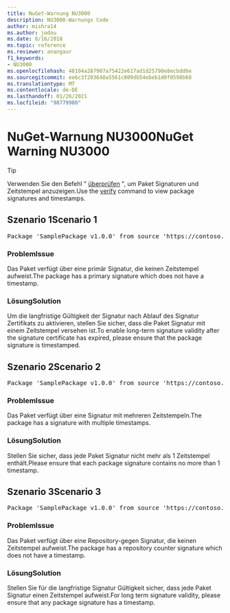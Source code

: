 ```yaml
---
title: NuGet-Warnung NU3000
description: NU3000-Warnungs Code
author: mishra14
ms.author: jodou
ms.date: 8/16/2018
ms.topic: reference
ms.reviewer: anangaur
f1_keywords:
- NU3000
ms.openlocfilehash: 48104a287907a75422e617ad1d25790e8ecbdd6e
ms.sourcegitcommit: ee6c3f203648a5561c809db54ebeb1d0f0598b68
ms.translationtype: MT
ms.contentlocale: de-DE
ms.lasthandoff: 01/26/2021
ms.locfileid: "98779980"
---
```

# <a name="nuget-warning-nu3000"></a><span data-ttu-id="f2fcc-103">NuGet-Warnung NU3000</span><span class="sxs-lookup"><span data-stu-id="f2fcc-103">NuGet Warning NU3000</span></span>

> [!Tip]
> <span data-ttu-id="f2fcc-104">Verwenden Sie den Befehl " [überprüfen](../cli-reference/cli-ref-verify.md) ", um Paket Signaturen und Zeitstempel anzuzeigen.</span><span class="sxs-lookup"><span data-stu-id="f2fcc-104">Use the [verify](../cli-reference/cli-ref-verify.md) command to view package signatures and timestamps.</span></span>

## <a name="scenario-1"></a><span data-ttu-id="f2fcc-105">Szenario 1</span><span class="sxs-lookup"><span data-stu-id="f2fcc-105">Scenario 1</span></span>

<pre>Package 'SamplePackage v1.0.0' from source 'https://contoso.com/index.json': The primary signature does not have a timestamp.</pre>

### <a name="issue"></a><span data-ttu-id="f2fcc-106">Problem</span><span class="sxs-lookup"><span data-stu-id="f2fcc-106">Issue</span></span>

<span data-ttu-id="f2fcc-107">Das Paket verfügt über eine primär Signatur, die keinen Zeitstempel aufweist.</span><span class="sxs-lookup"><span data-stu-id="f2fcc-107">The package has a primary signature which does not have a timestamp.</span></span>


### <a name="solution"></a><span data-ttu-id="f2fcc-108">Lösung</span><span class="sxs-lookup"><span data-stu-id="f2fcc-108">Solution</span></span>

<span data-ttu-id="f2fcc-109">Um die langfristige Gültigkeit der Signatur nach Ablauf des Signatur Zertifikats zu aktivieren, stellen Sie sicher, dass die Paket Signatur mit einem Zeitstempel versehen ist.</span><span class="sxs-lookup"><span data-stu-id="f2fcc-109">To enable long-term signature validity after the signature certificate has expired, please ensure that the package signature is timestamped.</span></span>



## <a name="scenario-2"></a><span data-ttu-id="f2fcc-110">Szenario 2</span><span class="sxs-lookup"><span data-stu-id="f2fcc-110">Scenario 2</span></span>

<pre>Package 'SamplePackage v1.0.0' from source 'https://contoso.com/index.json': Multiple timestamps are not accepted.</pre>

### <a name="issue"></a><span data-ttu-id="f2fcc-111">Problem</span><span class="sxs-lookup"><span data-stu-id="f2fcc-111">Issue</span></span>

<span data-ttu-id="f2fcc-112">Das Paket verfügt über eine Signatur mit mehreren Zeitstempeln.</span><span class="sxs-lookup"><span data-stu-id="f2fcc-112">The package has a signature with multiple timestamps.</span></span>


### <a name="solution"></a><span data-ttu-id="f2fcc-113">Lösung</span><span class="sxs-lookup"><span data-stu-id="f2fcc-113">Solution</span></span>

<span data-ttu-id="f2fcc-114">Stellen Sie sicher, dass jede Paket Signatur nicht mehr als 1 Zeitstempel enthält.</span><span class="sxs-lookup"><span data-stu-id="f2fcc-114">Please ensure that each package signature contains no more than 1 timestamp.</span></span>



## <a name="scenario-3"></a><span data-ttu-id="f2fcc-115">Szenario 3</span><span class="sxs-lookup"><span data-stu-id="f2fcc-115">Scenario 3</span></span>

<pre>Package 'SamplePackage v1.0.0' from source 'https://contoso.com/index.json': The repository countersignature does not have a timestamp.</pre>

### <a name="issue"></a><span data-ttu-id="f2fcc-116">Problem</span><span class="sxs-lookup"><span data-stu-id="f2fcc-116">Issue</span></span>

<span data-ttu-id="f2fcc-117">Das Paket verfügt über eine Repository-gegen Signatur, die keinen Zeitstempel aufweist.</span><span class="sxs-lookup"><span data-stu-id="f2fcc-117">The package has a repository counter signature which does not have a timestamp.</span></span>


### <a name="solution"></a><span data-ttu-id="f2fcc-118">Lösung</span><span class="sxs-lookup"><span data-stu-id="f2fcc-118">Solution</span></span>

<span data-ttu-id="f2fcc-119">Stellen Sie für die langfristige Signatur Gültigkeit sicher, dass jede Paket Signatur einen Zeitstempel aufweist.</span><span class="sxs-lookup"><span data-stu-id="f2fcc-119">For long term signature validity, please ensure that any package signature has a timestamp.</span></span>


